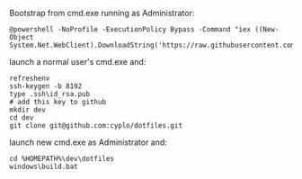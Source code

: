 Bootstrap from cmd.exe running as Administrator:

    @powershell -NoProfile -ExecutionPolicy Bypass -Command "iex ((New-Object System.Net.WebClient).DownloadString('https://raw.githubusercontent.com/cyplo/dotfiles/master/windows/bootstrap.ps1'))"

launch a normal user's cmd.exe and:

    refreshenv
    ssh-keygen -b 8192
    type .ssh\id_rsa.pub
    # add this key to github
    mkdir dev
    cd dev
    git clone git@github.com:cyplo/dotfiles.git

launch new cmd.exe as Administrator and:
    
    cd %HOMEPATH%\dev\dotfiles
    windows\build.bat

